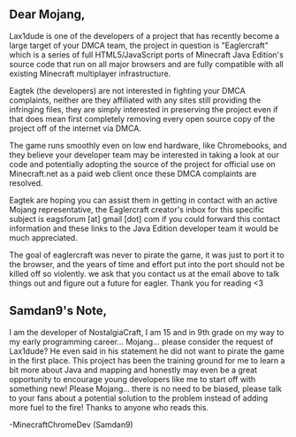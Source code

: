 ## Dear Mojang,

Lax1dude is one of the developers of a project that has recently become a large target of your DMCA team, the project in question is "Eaglercraft" which is a series of full HTML5/JavaScript ports of Minecraft Java Edition's source code that run on all major browsers and are fully compatible with all existing Minecraft multiplayer infrastructure.

Eagtek (the developers) are not interested in fighting your DMCA complaints, neither are they affiliated with any sites still providing the infringing files, they are simply interested in preserving the project even if that does mean first completely removing every open source copy of the project off of the internet via DMCA.

The game runs smoothly even on low end hardware, like Chromebooks, and they believe your developer team may be interested in taking a look at our code and potentially adopting the source of the project for official use on Minecraft.net as a paid web client once these DMCA complaints are resolved.

Eagtek are hoping you can assist them in getting in contact with an active Mojang representative, the Eaglercraft creator's inbox for this specific subject is eagsforum [at] gmail [dot] com if you could forward this contact information and these links to the Java Edition developer team it would be much appreciated.

The goal of eaglercraft was never to pirate the game, it was just to port it to the browser, and the years of time and effort put into the port should not be killed off so violently. we ask that you contact us at the email above to talk things out and figure out a future for eagler. Thank you for reading <3

## Samdan9's Note,

I am the developer of NostalgiaCraft, I am 15 and in 9th grade on my way to my early programming career... Mojang... please consider the request of Lax1dude? He even said in his statement he did not want to pirate the game in the first place. This project has been the training ground for me to learn a bit more about Java and mapping and honestly may even be a great opportunity to encourage young developers like me to start off with something new! 
Please Mojang... there is no need to be biased, please talk to your fans about a potential solution to the problem instead of adding more fuel to the fire!
Thanks to anyone who reads this.

-MinecraftChromeDev (Samdan9)
